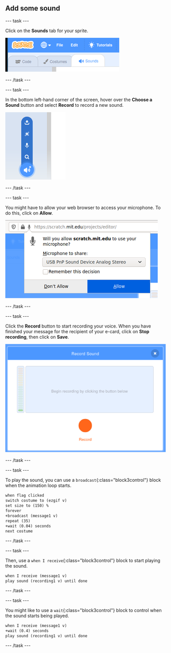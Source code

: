 ## Add some sound

--- task ---

Click on the **Sounds** tab for your sprite.

![image showing sounds tabs selected for the sprite](images/sounds-tab.png)

--- /task ---

--- task ---

In the bottom left-hand corner of the screen, hover over the **Choose a Sound** button and select **Record** to record a new sound.

![image showing sounds button selected with record a sound highlighted](images/record-sound.png)

--- /task ---

--- task ---

You might have to allow your web browser to access your microphone. To do this, click on **Allow**.

![image showing web browser prompt to enable access to microphone](images/allow-mic.png)

--- /task ---

--- task ---

Click the **Record** button to start recording your voice. When you have finished your message for the recipient of your e-card, click on **Stop recording**, then click on **Save**.

![image showing the record dialogue box within Scratch](images/record.png)

--- /task ---

--- task ---

To play the sound, you can use a `broadcast`{:class="block3control"} block when the animation loop starts.

```blocks3
when flag clicked
switch costume to (ezgif v)
set size to (150) %
forever
+broadcast (message1 v)
repeat (35)
+wait (0.04) seconds
next costume
```

--- /task ---

--- task ---

Then, use a `when I receive`{:class="block3control"} block to start playing the sound.

```blocks3
when I receive (message1 v)
play sound (recording1 v) until done
```

--- /task ---

--- task ---

You might like to use a `wait`{:class="block3control"} block to control when the sound starts being played.

```blocks3
when I receive (message1 v)
+wait (0.4) seconds
play sound (recording1 v) until done
```

--- /task ---



